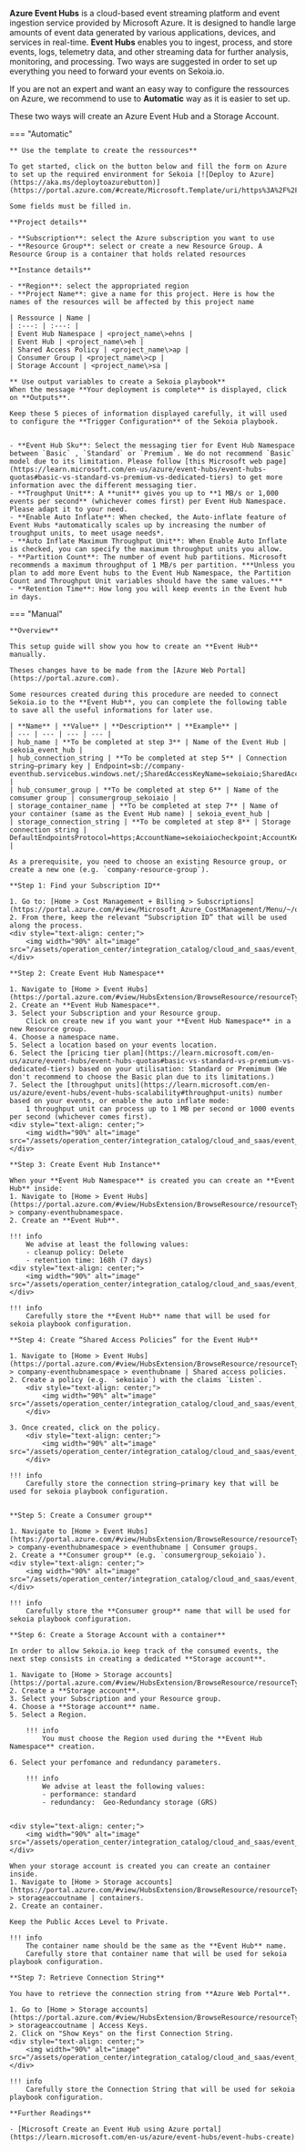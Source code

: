 **Azure Event Hubs** is a cloud-based event streaming platform and event ingestion service provided by Microsoft Azure. It is designed to handle large amounts of event data generated by various applications, devices, and services in real-time. **Event Hubs** enables you to ingest, process, and store events, logs, telemetry data, and other streaming data for further analysis, monitoring, and processing.
Two ways are suggested in order to set up everything you need to forward your events on Sekoia.io. 

If you are not an expert and want an easy way to configure the ressources on Azure, we recommend to use to **Automatic** way as it is easier to set up.

These two ways will create an Azure Event Hub and a Storage Account.


=== "Automatic"

    ** Use the template to create the ressources**

    To get started, click on the button below and fill the form on Azure to set up the required environment for Sekoia [![Deploy to Azure](https://aka.ms/deploytoazurebutton)](https://portal.azure.com/#create/Microsoft.Template/uri/https%3A%2F%2Fraw%2Egithubusercontent%2Ecom%2FSEKOIA%2DIO%2Fdocumentation%2Ffeat%2Fazure%2Deh%2Dtemplate%2Fdocs%2Fassets%2Foperation%5Fcenter%2Fintegration%5Fcatalog%2Fcloud%5Fand%5Fsaas%2Fazure%2Feventhub%5Ftemplate%2Ejson)

    Some fields must be filled in.
    
    **Project details**

    - **Subscription**: select the Azure subscription you want to use
    - **Resource Group**: select or create a new Resource Group. A Resource Group is a container that holds related resources
    
    **Instance details**

    - **Region**: select the appropriated region
    - **Project Name**: give a name for this project. Here is how the names of the resources will be affected by this project name

    | Ressource | Name |
    | :---: | :---: |
    | Event Hub Namespace | <project_name\>ehns |
    | Event Hub | <project_name\>eh |
    | Shared Access Policy | <project_name\>ap |
    | Consumer Group | <project_name\>cp |
    | Storage Account | <project_name\>sa |

    ** Use output variables to create a Sekoia playbook**
    When the message **Your deployment is complete** is displayed, click on **Outputs**.
    
    Keep these 5 pieces of information displayed carefully, it will used to configure the **Trigger Configuration** of the Sekoia playbook.


    - **Event Hub Sku**: Select the messaging tier for Event Hub Namespace between `Basic` , `Standard` or `Premium`. We do not recommend `Basic` model due to its limitation. Please follow [this Microsoft web page](https://learn.microsoft.com/en-us/azure/event-hubs/event-hubs-quotas#basic-vs-standard-vs-premium-vs-dedicated-tiers) to get more information avec the different messaging tier.
    - **Troughput Unit**: A **unit** gives you up to **1 MB/s or 1,000 events per second** (whichever comes first) per Event Hub Namespace. Please adapt it to your need.
    - **Enable Auto Inflate**: When checked, the Auto-inflate feature of Event Hubs *automatically scales up by increasing the number of troughput units, to meet usage needs*.
    - **Auto Inflate Maximum Throughput Unit**: When Enable Auto Inflate is checked, you can specify the maximum throughput units you allow.
    - **Partition Count**: The number of event hub partitions. Microsoft recommends a maximum throughput of 1 MB/s per partition. ***Unless you plan to add more Event hubs to the Event Hub Namespace, the Partition Count and Throughput Unit variables should have the same values.***
    - **Retention Time**: How long you will keep events in the Event hub in days.

=== "Manual"

    **Overview**

    This setup guide will show you how to create an **Event Hub** manually.

    Theses changes have to be made from the [Azure Web Portal](https://portal.azure.com).

    Some resources created during this procedure are needed to connect Sekoia.io to the **Event Hub**, you can complete the following table to save all the useful informations for later use.

    | **Name** | **Value** | **Description** | **Example** |
    | --- | --- | --- | --- |
    | hub_name | **To be completed at step 3** | Name of the Event Hub | sekoia_event_hub |
    | hub_connection_string | **To be completed at step 5** | Connection string–primary key | Endpoint=sb://company-eventhub.servicebus.windows.net/;SharedAccessKeyName=sekoiaio;SharedAccessKey=XXXXXX;EntityPath=sekoia_event_hub |
    | hub_consumer_group | **To be completed at step 6** | Name of the comsumer group | consumergroup_sekoiaio |
    | storage_container_name | **To be completed at step 7** | Name of your container (same as the Event Hub name) | sekoia_event_hub |
    | storage_connection_string | **To be completed at step 8** | Storage connection string | DefaultEndpointsProtocol=https;AccountName=sekoiaiocheckpoint;AccountKey=XXXXX |

    As a prerequisite, you need to choose an existing Resource group, or create a new one (e.g. `company-resource-group`).

    **Step 1: Find your Subscription ID**

    1. Go to: [Home > Cost Management + Billing > Subscriptions](https://portal.azure.com/#view/Microsoft_Azure_CostManagement/Menu/~/overview).
    2. From there, keep the relevant “Subscription ID” that will be used along the process.
    <div style="text-align: center;">
        <img width="90%" alt="image" src="/assets/operation_center/integration_catalog/cloud_and_saas/event_hub/subscriptionid.png">
    </div>

    **Step 2: Create Event Hub Namespace**

    1. Navigate to [Home > Event Hubs](https://portal.azure.com/#view/HubsExtension/BrowseResource/resourceType/Microsoft.EventHub%2Fnamespaces). 
    2. Create an **Event Hub Namespace**.  
    3. Select your Subscription and your Resource group.  
        Click on create new if you want your **Event Hub Namespace** in a new Resource group.  
    4. Choose a namespace name.
    5. Select a location based on your events location.
    6. Select the [pricing tier plan](https://learn.microsoft.com/en-us/azure/event-hubs/event-hubs-quotas#basic-vs-standard-vs-premium-vs-dedicated-tiers) based on your utilisation: Standard or Premimum (We don't recommend to choose the Basic plan due to its limitations.)  
    7. Select the [throughput units](https://learn.microsoft.com/en-us/azure/event-hubs/event-hubs-scalability#throughput-units) number based on your events, or enable the auto inflate mode:  
        1 throughput unit can process up to 1 MB per second or 1000 events per second (whichever comes first).  
    <div style="text-align: center;">
        <img width="90%" alt="image" src="/assets/operation_center/integration_catalog/cloud_and_saas/event_hub/eh_namespace.png">
    </div>

    **Step 3: Create Event Hub Instance**

    When your **Event Hub Namespace** is created you can create an **Event Hub** inside:   
    1. Navigate to [Home > Event Hubs](https://portal.azure.com/#view/HubsExtension/BrowseResource/resourceType/Microsoft.EventHub%2Fnamespaces) > company-eventhubnamespace.  
    2. Create an **Event Hub**.  

    !!! info
        We advise at least the following values:  
        - cleanup policy: Delete  
        - retention time: 168h (7 days)
    <div style="text-align: center;">
        <img width="90%" alt="image" src="/assets/operation_center/integration_catalog/cloud_and_saas/event_hub/eh.png">
    </div>

    !!! info
        Carefully store the **Event Hub** name that will be used for sekoia playbook configuration.

    **Step 4: Create “Shared Access Policies” for the Event Hub**

    1. Navigate to [Home > Event Hubs](https://portal.azure.com/#view/HubsExtension/BrowseResource/resourceType/Microsoft.EventHub%2Fnamespaces) > company-eventhubnamespace > eventhubname | Shared access policies. 
    2. Create a policy (e.g. `sekoiaio`) with the claims `Listen`.
        <div style="text-align: center;">
            <img width="90%" alt="image" src="/assets/operation_center/integration_catalog/cloud_and_saas/event_hub/shared_access_policies_instance.png">
        </div>

    3. Once created, click on the policy.
        <div style="text-align: center;">    
            <img width="90%" alt="image" src="/assets/operation_center/integration_catalog/cloud_and_saas/event_hub/connection_string.png">
        </div>

    !!! info
        Carefully store the connection string–primary key that will be used for sekoia playbook configuration.
        

    **Step 5: Create a Consumer group**
    
    1. Navigate to [Home > Event Hubs](https://portal.azure.com/#view/HubsExtension/BrowseResource/resourceType/Microsoft.EventHub%2Fnamespaces) > company-eventhubnamespace > eventhubname | Consumer groups. 
    2. Create a **Consumer group** (e.g. `consumergroup_sekoiaio`).
    <div style="text-align: center;">
        <img width="90%" alt="image" src="/assets/operation_center/integration_catalog/cloud_and_saas/event_hub/consumer_group.png">
    </div>

    !!! info
        Carefully store the **Consumer group** name that will be used for sekoia playbook configuration.

    **Step 6: Create a Storage Account with a container**

    In order to allow Sekoia.io keep track of the consumed events, the next step consists in creating a dedicated **Storage account**.

    1. Navigate to [Home > Storage accounts](https://portal.azure.com/#view/HubsExtension/BrowseResource/resourceType/Microsoft.Storage%2FStorageAccounts).  
    2. Create a **Storage account**.  
    3. Select your Subscription and your Resource group.  
    4. Choose a **Storage account** name.
    5. Select a Region.

        !!! info 
            You must choose the Region used during the **Event Hub Namespace** creation.

    6. Select your perfomance and redundancy parameters.  

        !!! info
            We advise at least the following values:  
            - performance: standard  
            - redundancy:  Geo-Redundancy storage (GRS) 
    

    <div style="text-align: center;">
        <img width="90%" alt="image" src="/assets/operation_center/integration_catalog/cloud_and_saas/event_hub/storage_account.png">
    </div>

    When your storage account is created you can create an container inside.  
    1. Navigate to [Home > Storage accounts](https://portal.azure.com/#view/HubsExtension/BrowseResource/resourceType/Microsoft.Storage%2FStorageAccounts) > storageaccoutname | containers.   
    2. Create an container.  

    Keep the Public Acces Level to Private.  

    !!! info
        The container name should be the same as the **Event Hub** name.
        Carefully store that container name that will be used for sekoia playbook configuration.

    **Step 7: Retrieve Connection String**

    You have to retrieve the connection string from **Azure Web Portal**.  

    1. Go to [Home > Storage accounts](https://portal.azure.com/#view/HubsExtension/BrowseResource/resourceType/Microsoft.Storage%2FStorageAccounts) > storageaccoutname | Access Keys.  
    2. Click on "Show Keys" on the first Connection String.  
    <div style="text-align: center;">
        <img width="90%" alt="image" src="/assets/operation_center/integration_catalog/cloud_and_saas/event_hub/access_key.png">
    </div>

    !!! info
        Carefully store the Connection String that will be used for sekoia playbook configuration.

    **Further Readings**

    - [Microsoft Create an Event Hub using Azure portal](https://learn.microsoft.com/en-us/azure/event-hubs/event-hubs-create)
